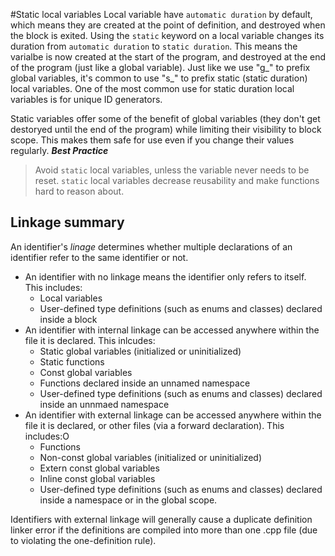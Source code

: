 #Static local variables
Local variable have `automatic duration` by default, which means they are created at the point of definition, and destroyed when the block is exited.
Using the `static` keyword on a local variable changes its duration from `automatic duration` to `static duration`. This means the varialbe is now created at the start of the program, and destroyed at the end of the program (just like a global variable).
Just like we use "g\_" to prefix global variables, it's common to use "s\_" to prefix static (static duration) local variables.
One of the most common use for static duration local variables is for unique ID generators.

Static variables offer some of the benefit of global variables (they don't get destoryed until the end of the program) while limiting their visibility to block scope. This makes them safe for use even if you change their values regularly.
***Best Practice***
> Avoid `static` local variables, unless the variable never needs to be reset. `static` local variables decrease reusability and make functions hard to reason about.

## Linkage summary
An identifier's *linage* determines whether multiple declarations of an identifier refer to the same identifier or not.
* An identifier with no linkage means the identifier only refers to itself. This includes:
    * Local variables
    * User-defined type definitions (such as enums and classes) declared inside a block
* An identifier with internal linkage can be accessed anywhere within the file it is declared. This inlcudes:
    * Static global variables (initialized or uninitialized)
    * Static functions
    * Const global variables
    * Functions declared inside an unnamed namespace
    * User-defined type definitions (such as enums and classes) declared inside an unnmaed namespace
* An identifier with external linkage can be accessed anywhere within the file it is declared, or other files (via a forward declaration). This includes:O
    * Functions
    * Non-const global variables (initialized or uninitialized)
    * Extern const global variables
    * Inline const global variables
    * User-defined type definitions (such as enums and classes) declared inside a namespace or in the global scope.

Identifiers with external linkage will generally cause a duplicate definition linker error if the definitions are compiled into more than one .cpp file (due to  violating the one-definition rule).
